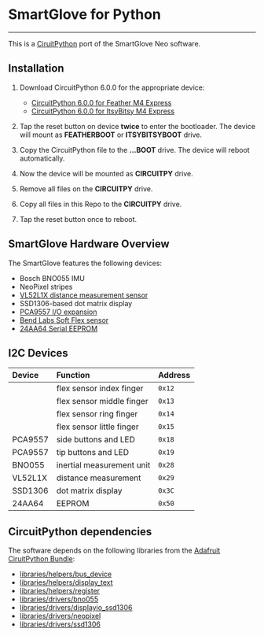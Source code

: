 # SmartGlove for Python
---

This is a [CiruitPython](https://circuitpython.org) port of the SmartGlove Neo software.

## Installation

1. Download CircuitPython 6.0.0 for the appropriate device:
    - [CircuitPython 6.0.0 for Feather M4 Express](https://downloads.circuitpython.org/bin/feather_m4_express/en_US/adafruit-circuitpython-feather_m4_express-en_US-6.0.0.uf2)
    - [CircuitPython 6.0.0 for ItsyBitsy M4 Express](https://downloads.circuitpython.org/bin/itsybitsy_m4_express/en_US/adafruit-circuitpython-itsybitsy_m4_express-en_US-6.0.0.uf2)

2. Tap the reset button on device **twice** to enter the bootloader. The device will mount as **FEATHERBOOT** or **ITSYBITSYBOOT** drive.
3. Copy the CircuitPython file to the **…BOOT** drive. The device will reboot automatically.
4. Now the device will be mounted as **CIRCUITPY** drive.
5. Remove all files on the **CIRCUITPY** drive.
6. Copy all files in this Repo to the **CIRCUITPY** drive.
7. Tap the reset button once to reboot.

## SmartGlove Hardware Overview

The SmartGlove features the following devices:

- Bosch BNO055 IMU
- NeoPixel stripes
- [VL52L1X distance measurement sensor](https://www.st.com/en/imaging-and-photonics-solutions/vl53l1x.html)
- SSD1306-based dot matrix display
- [PCA9557 I/O expansion](https://www.ti.com/product/PCA9557)
- [Bend Labs Soft Flex sensor](https://www.bendlabs.com)
- [24AA64 Serial EEPROM](https://www.microchip.com/wwwproducts/en/24AA64)

## I2C Devices

| Device  | Function                  | Address |
|:------- |:------------------------- |:------- |
|         | flex sensor index finger  | `0x12`  |
|         | flex sensor middle finger | `0x13`  |
|         | flex sensor ring finger   | `0x14`  |
|         | flex sensor little finger | `0x15`  |
| PCA9557 | side buttons and LED      | `0x18`  |
| PCA9557 | tip buttons and LED       | `0x19`  |
| BNO055  | inertial measurement unit | `0x28`  |
| VL52L1X | distance measurement      | `0x29`  |
| SSD1306 | dot matrix display        | `0x3C`  |
| 24AA64  | EEPROM                    | `0x50`  |

## CircuitPython dependencies

The software depends on the following libraries from the [Adafruit CiruitPython Bundle](https://github.com/adafruit/Adafruit_CircuitPython_Bundle):

- [libraries/helpers/bus_device](https://github.com/adafruit/Adafruit_CircuitPython_BusDevice)
- [libraries/helpers/display_text](https://github.com/adafruit/Adafruit_CircuitPython_Display_Text)
- [libraries/helpers/register](https://github.com/adafruit/Adafruit_CircuitPython_Register)
- [libraries/drivers/bno055](https://github.com/adafruit/Adafruit_CircuitPython_BNO055)
- [libraries/drivers/displayio_ssd1306](https://github.com/adafruit/Adafruit_CircuitPython_DisplayIO_SSD1306)
- [libraries/drivers/neopixel](https://github.com/adafruit/Adafruit_CircuitPython_NeoPixel)
- [libraries/drivers/ssd1306](https://github.com/adafruit/Adafruit_CircuitPython_DisplayIO_SSD1306)
